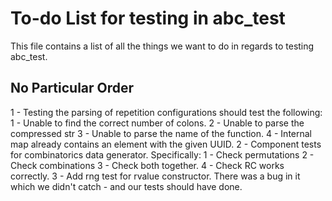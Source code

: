 # To-do List for testing in abc_test #

This file contains a list of all the things we want to do in regards to testing abc_test.

## No Particular Order ##

1 - Testing the parsing of repetition configurations should test the following:
  1 - Unable to find the correct number of colons.
  2 - Unable to parse the compressed str
  3 - Unable to parse the name of the function.
  4 - Internal map already contains an element with the given UUID.
2 - Component tests for combinatorics data generator. Specifically:
  1 - Check permutations
  2 - Check combinations
  3 - Check both together.
  4 - Check RC works correctly.
3 - Add rng test for rvalue constructor. There was a bug in it which we didn't catch - and our tests should have done.